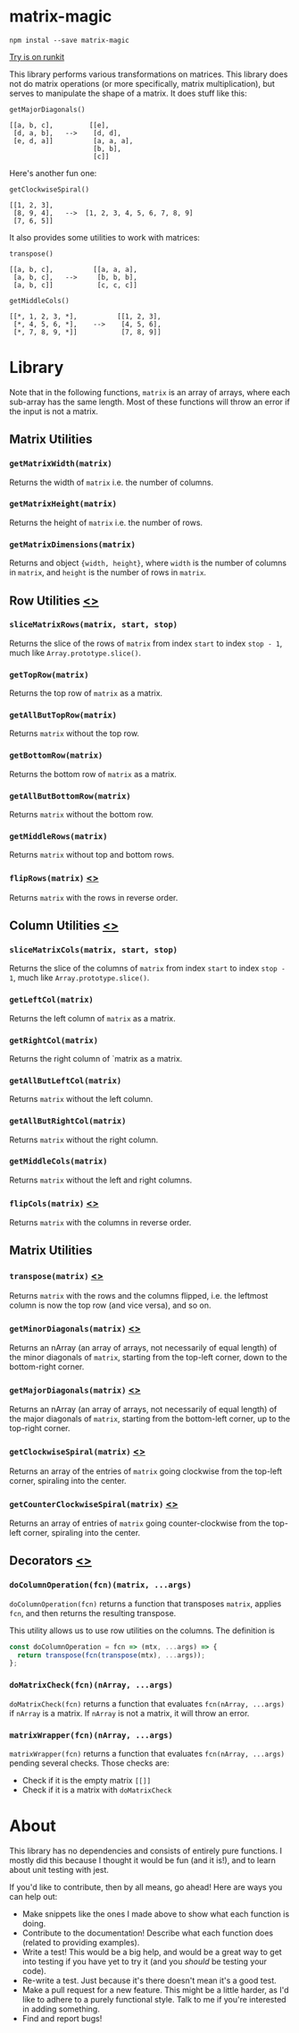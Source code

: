 # matrix-magic

`npm instal --save matrix-magic`

[Try is on runkit](https://npm.runkit.com/matrix-magic)

This library performs various transformations on matrices.  This library does not do matrix operations (or more specifically, matrix multiplication), but serves to manipulate the shape of a matrix.  It does stuff like this:

```
getMajorDiagonals()

[[a, b, c],         [[e],
 [d, a, b],   -->    [d, d],
 [e, d, a]]          [a, a, a],
                     [b, b],
                     [c]]
```

Here's another fun one:

```
getClockwiseSpiral()

[[1, 2, 3],         
 [8, 9, 4],   -->  [1, 2, 3, 4, 5, 6, 7, 8, 9]
 [7, 6, 5]]

```

It also provides some utilities to work with matrices:

```
transpose()

[[a, b, c],          [[a, a, a],
 [a, b, c],   -->     [b, b, b],
 [a, b, c]]           [c, c, c]]
```

```
getMiddleCols()

[[*, 1, 2, 3, *],          [[1, 2, 3],
 [*, 4, 5, 6, *],    -->    [4, 5, 6],
 [*, 7, 8, 9, *]]           [7, 8, 9]]

```

# Library

Note that in the following functions, `matrix` is an array of arrays, where each sub-array has the same length.  Most of these functions will throw an error if the input is not a matrix.

## Matrix Utilities

### `getMatrixWidth(matrix)`

Returns the width of `matrix` i.e. the number of columns.

### `getMatrixHeight(matrix)`

Returns the height of `matrix` i.e. the number of rows.

### `getMatrixDimensions(matrix)`

Returns and object `{width, height}`, where `width` is the number of columns in `matrix`, and `height` is the number of rows in `matrix`.

## Row Utilities [<>](https://github.com/trainorpj/matrix-magic/blob/master/src/matrixSlice.js)

### `sliceMatrixRows(matrix, start, stop)`

Returns the slice of the rows of `matrix` from index `start` to index `stop - 1`, much like `Array.prototype.slice()`.

### `getTopRow(matrix)`

Returns the top row of `matrix` as a matrix.

### `getAllButTopRow(matrix)`

Returns `matrix` without the top row.

### `getBottomRow(matrix)`

Returns the bottom row of `matrix` as a matrix.

### `getAllButBottomRow(matrix)`

Returns `matrix` without the bottom row.

### `getMiddleRows(matrix)`

Returns `matrix` without top and bottom rows.

### `flipRows(matrix)` [<>](https://github.com/trainorpj/matrix-magic/blob/master/src/matrixShift.js)

Returns `matrix` with the rows in reverse order. 

## Column Utilities [<>](https://github.com/trainorpj/matrix-magic/blob/master/src/matrixSlice.js)

### `sliceMatrixCols(matrix, start, stop)`

Returns the slice of the columns of `matrix` from index `start` to index `stop - 1`, much like `Array.prototype.slice()`.

### `getLeftCol(matrix)`

Returns the left column of `matrix` as a matrix.

### `getRightCol(matrix)`

Returns the right column of `matrix as a matrix.

### `getAllButLeftCol(matrix)`

Returns `matrix` without the left column.

### `getAllButRightCol(matrix)`

Returns `matrix` without the right column.

### `getMiddleCols(matrix)`

Returns `matrix` without the left and right columns.

### `flipCols(matrix)` [<>](https://github.com/trainorpj/matrix-magic/blob/master/src/matrixShift.js)

Returns `matrix` with the columns in reverse order.

## Matrix Utilities

### `transpose(matrix)` [<>](https://github.com/trainorpj/matrix-magic/blob/master/src/transpose.js)

Returns `matrix` with the rows and the columns flipped, i.e. the leftmost column is now the top row (and vice versa), and so on.

### `getMinorDiagonals(matrix)` [<>](https://github.com/trainorpj/matrix-magic/blob/master/src/getDiagonals.js)

Returns an nArray (an array of arrays, not necessarily of equal length) of the minor diagonals of `matrix`, starting from the top-left corner, down to the bottom-right corner.

### `getMajorDiagonals(matrix)` [<>](https://github.com/trainorpj/matrix-magic/blob/master/src/getDiagonals.js)

Returns an nArray (an array of arrays, not necessarily of equal length) of the major diagonals of `matrix`, starting from the bottom-left corner, up to the top-right corner.

### `getClockwiseSpiral(matrix)` [<>](https://github.com/trainorpj/matrix-magic/blob/master/src/getSpiral.js)

Returns an array of the entries of `matrix` going clockwise from the top-left corner, spiraling into the center.

### `getCounterClockwiseSpiral(matrix)` [<>](https://github.com/trainorpj/matrix-magic/blob/master/src/getSpiral.js)

Returns an array of entries of `matrix` going counter-clockwise from the top-left corner, spiraling into the center.

## Decorators [<>]((https://github.com/trainorpj/matrix-magic/blob/master/src/matrixDecorators.js))

### `doColumnOperation(fcn)(matrix, ...args)`

`doColumnOperation(fcn)` returns a function that transposes `matrix`, applies `fcn`, and then returns the resulting transpose.

This utility allows us to use row utilities on the columns.  The definition is

```js
const doColumnOperation = fcn => (mtx, ...args) => {
  return transpose(fcn(transpose(mtx), ...args));
};
```

### `doMatrixCheck(fcn)(nArray, ...args)`

`doMatrixCheck(fcn)` returns a function that evaluates `fcn(nArray, ...args)` if `nArray` is a matrix.  If `nArray` is not a matrix, it will throw an error.

### `matrixWrapper(fcn)(nArray, ...args)`

`matrixWrapper(fcn)` returns a function that evaluates `fcn(nArray, ...args)` pending several checks.  Those checks are:
* Check if it is the empty matrix `[[]]`
* Check if it is a matrix with `doMatrixCheck`




# About

This library has no dependencies and consists of entirely pure functions. I mostly did this because I thought it would be fun (and it is!), and to learn about unit testing with jest.

If you'd like to contribute, then by all means, go ahead! Here are ways you can help out:

* Make snippets like the ones I made above to show what each function is doing.
* Contribute to the documentation! Describe what each function does (related to providing examples).
* Write a test! This would be a big help, and would be a great way to get into testing if you have yet to try it (and you *should* be testing your code).
* Re-write a test.  Just because it's there doesn't mean it's a good test.
* Make a pull request for a new feature.  This might be a little harder, as I'd like to adhere to a purely functional style.  Talk to me if you're interested in adding something.
* Find and report bugs!
